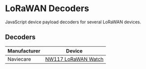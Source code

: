 # LoRaWAN Decoders
JavaScript device payload decoders for several LoRaWAN devices.

## Decoders

| Manufacturer    | Device                         |
| --------------- | ------------------------------ |
| Naviecare       | [NW117 LoRaWAN Watch](http://www.naviecare.com/chs/pages.php?id=17)     |

